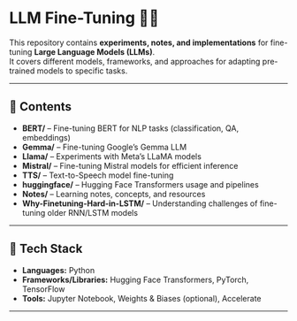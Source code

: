 # LLM Fine-Tuning 🔧🧠

This repository contains **experiments, notes, and implementations** for fine-tuning **Large Language Models (LLMs)**.  
It covers different models, frameworks, and approaches for adapting pre-trained models to specific tasks.

---

## 📂 Contents
- **BERT/** – Fine-tuning BERT for NLP tasks (classification, QA, embeddings)  
- **Gemma/** – Fine-tuning Google’s Gemma LLM  
- **Llama/** – Experiments with Meta’s LLaMA models  
- **Mistral/** – Fine-tuning Mistral models for efficient inference  
- **TTS/** – Text-to-Speech model fine-tuning  
- **huggingface/** – Hugging Face Transformers usage and pipelines  
- **Notes/** – Learning notes, concepts, and resources  
- **Why-Finetuning-Hard-in-LSTM/** – Understanding challenges of fine-tuning older RNN/LSTM models  

---

## 🚀 Tech Stack
- **Languages:** Python  
- **Frameworks/Libraries:** Hugging Face Transformers, PyTorch, TensorFlow  
- **Tools:** Jupyter Notebook, Weights & Biases (optional), Accelerate  

---

